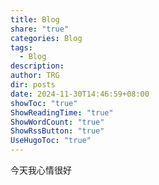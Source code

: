 ```yaml
---
title: Blog
share: "true"
categories: Blog
tags:
  - Blog
description: 
author: TRG
dir: posts
date: 2024-11-30T14:46:59+08:00
showToc: "true"
ShowReadingTime: "true"
ShowWordCount: "true"
ShowRssButton: "true"
UseHugoToc: "true"
---
```

今天我心情很好